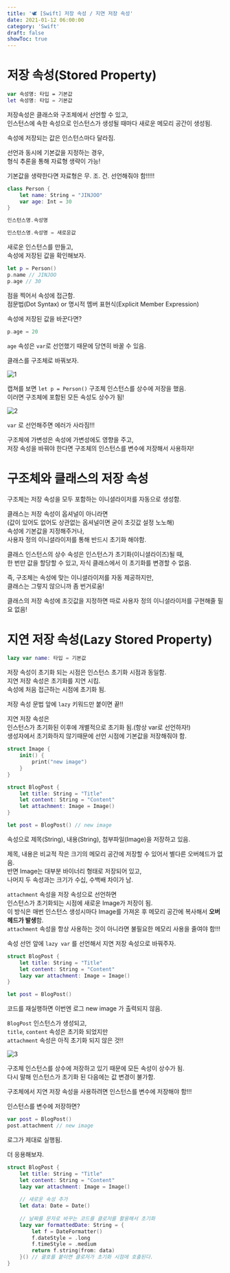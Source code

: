 ```yaml
---
title: '🕊 [Swift] 저장 속성 / 지연 저장 속성'
date: 2021-01-12 06:00:00
category: 'Swift'
draft: false
showToc: true
---
```


# 저장 속성(Stored Property)

```swift
var 속성명: 타입 = 기본값
let 속성명: 타입 = 기본값
```

저장속성은 클래스와 구조체에서 선언할 수 있고,  
인스턴스에 속한 속성으로 인스턴스가 생성될 때마다 새로운 메모리 공간이 생성됨.

속성에 저장되는 값은 인스턴스마다 달라짐.

선언과 동시에 기본값을 지정하는 경우,  
형식 추론을 통해 자료형 생략이 가능!

기본값을 생략한다면 자료형은 무. 조. 건. 선언해줘야 함!!!!!

```swift
class Person {
    let name: String = "JINJOO"
    var age: Int = 30
}
```

```swift
인스턴스명.속성명

인스턴스명.속성명 = 새로운값
```

새로운 인스턴스를 만들고,  
속성에 저장된 값을 확인해보자.

```swift
let p = Person()
p.name // JINJOO
p.age // 30
```

점을 찍어서 속성에 접근함.  
점문법(Dot Syntax) or 명시적 멤버 표현식(Explicit Member Expression)  

속성에 저장된 값을 바꾼다면?

```swift
p.age = 20
```

`age` 속성은 `var`로 선언했기 때문에 당연히 바꿀 수 있음.

 

클래스를 구조체로 바꿔보자.

![1](https://user-images.githubusercontent.com/55340876/110790891-ed2ff780-82b4-11eb-810b-2c032293c2bb.png)

캡쳐를 보면 `let p = Person()` 구조체 인스턴스를 상수에 저장을 했음.  
이러면 구조체에 포함된 모든 속성도 상수가 됨!

![2](https://user-images.githubusercontent.com/55340876/110790886-ebfeca80-82b4-11eb-930a-e82cc76de5b3.png)

`var` 로 선언해주면 에러가 사라짐!!!

구조체에 가변성은 속성에 가변성에도 영향을 주고,  
저장 속성을 바꿔야 한다면 구조체의 인스턴스를 변수에 저장해서 사용하자!

# 구조체와 클래스의 저장 속성
구조체는 저장 속성을 모두 포함하는 이니셜라이저를 자동으로 생성함.

클래스는 저장 속성이 옵셔널이 아니라면  
(값이 있어도 없어도 상관없는 옵셔널이면 굳이 초깃값 설정 노노해)    
속성에 기본값을 지정해주거나,  
사용자 정의 이니셜라이저를 통해 반드시 초기화 해야함.

클래스 인스턴스의 상수 속성은 인스턴스가 초기화(이니셜라이즈)될 때,  
한 번만 값을 할당할 수 있고, 자식 클래스에서 이 초기화를 변경할 수 없음.

즉, 구조체는 속성에 맞는 이니셜라이저를 자동 제공하지만,  
클래스는 그렇지 않으니까 좀 번거로움!  

클래스의 저장 속성에 초깃값을 지정하면 따로 사용자 정의 이니셜라이저를 구현해줄 필요 없음!

# 지연 저장 속성(Lazy Stored Property)

```swift
lazy var name: 타입 = 기본값
```

저장 속성이 초기화 되는 시점은 인스턴스 초기화 시점과 동일함.  
지연 저장 속성은 초기화를 지연 시킴.  
속성에 처음 접근하는 시점에 초기화 됨.

저장 속성 문법 앞에 `lazy` 키워드만 붙이면 끝!!

지연 저장 속성은  
인스턴스가 초기화된 이후에 개별적으로 초기화 됨.(항상 var로 선언하자!)  
생성자에서 초기화하지 않기때문에 선언 시점에 기본값을 저장해줘야 함.

 
```swift
struct Image {
    init() {
        print("new image")
    }
}

struct BlogPost {
    let title: String = "Title"
    let content: String = "Content"
    let attachment: Image = Image()
}

let post = BlogPost() // new image
```

속성으로 제목(String), 내용(String), 첨부파일(Image)을 저장하고 있음.

제목, 내용은 비교적 작은 크기의 메모리 공간에 저장할 수 있어서 별다른 오버헤드가 없음.  
반면 Image는 대부분 바이너리 형태로 저장되어 있고,  
나머지 두 속성과는 크기가 수십, 수백배 차이가 남.

`attachment` 속성을 저장 속성으로 선언하면  
인스턴스가 초기화되는 시점에 새로운 Image가 저장이 됨.  
이 방식은 매번 인스턴스 생성시마다 Image를 가져온 후 메모리 공간에 복사해서 **오버헤드가 발생**함.  
`attachment` 속성을 항상 사용하는 것이 아니라면 불필요한 메모리 사용을 줄여야 함!!!

속성 선언 앞에 `lazy var` 를 선언해서 지연 저장 속성으로 바꿔주자.

```swift
struct BlogPost {
    let title: String = "Title"
    let content: String = "Content"
    lazy var attachment: Image = Image()
}

let post = BlogPost()
```

코드를 재실행하면 이번엔 로그 new image 가 출력되지 않음.


`BlogPost` 인스턴스가 생성되고,  
`title`, `content` 속성은 초기화 되었지만  
`attachment` 속성은 아직 초기화 되지 않은 것!!

![3](https://user-images.githubusercontent.com/55340876/110790882-ea350700-82b4-11eb-8527-4e8cd4d59206.png)

구조체 인스턴스를 상수에 저장하고 있기 때문에 모든 속성이 상수가 됨.  
다시 말해 인스턴스가 초기화 된 다음에는 값 변경이 불가함.

구조체에서 지연 저장 속성을 사용하려면 인스턴스를 변수에 저장해야 함!!!


인스턴스를 변수에 저장하면?

```swift
var post = BlogPost()
post.attachment // new image
```

로그가 제대로 실행됨.

더 응용해보쟈.

```swift
struct BlogPost {
    let title: String = "Title"
    let content: String = "Content"
    lazy var attachment: Image = Image()
    
    // 새로운 속성 추가
    let data: Date = Date()
    
    // 날짜를 문자로 바꾸는 코드를 클로저를 활용해서 초기화
    lazy var formattedDate: String = {
        let f = DateFormatter()
        f.dateStyle = .long
        f.timeStyle = .medium
        return f.string(from: data)
    }() // 괄호를 붙이면 클로저가 초기화 시점에 호출된다.
}
```
